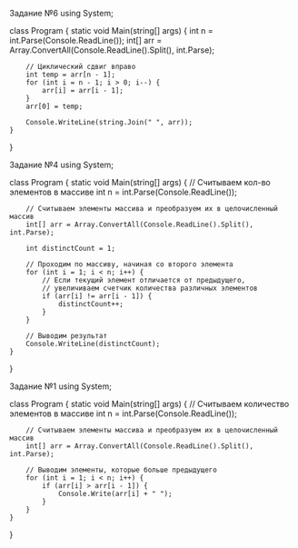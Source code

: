 Задание №6
using System;

class Program {
    static void Main(string[] args) {
        int n = int.Parse(Console.ReadLine());
        int[] arr = Array.ConvertAll(Console.ReadLine().Split(), int.Parse);

        // Циклический сдвиг вправо
        int temp = arr[n - 1];
        for (int i = n - 1; i > 0; i--) {
            arr[i] = arr[i - 1];
        }
        arr[0] = temp;

        Console.WriteLine(string.Join(" ", arr));
    }
}


Задание №4
using System;

class Program {
    static void Main(string[] args) {
        // Считываем кол-во элементов в массиве
        int n = int.Parse(Console.ReadLine());

        // Считываем элементы массива и преобразуем их в целочисленный массив
        int[] arr = Array.ConvertAll(Console.ReadLine().Split(), int.Parse);

        int distinctCount = 1;

        // Проходим по массиву, начиная со второго элемента
        for (int i = 1; i < n; i++) {
            // Если текущий элемент отличается от предыдущего,
            // увеличиваем счетчик количества различных элементов
            if (arr[i] != arr[i - 1]) {
                distinctCount++;
            }
        }

        // Выводим результат
        Console.WriteLine(distinctCount);
    }
}



Задание №1
using System;

class Program {
    static void Main(string[] args) {
        // Считываем количество элементов в массиве
        int n = int.Parse(Console.ReadLine());

        // Считываем элементы массива и преобразуем их в целочисленный массив
        int[] arr = Array.ConvertAll(Console.ReadLine().Split(), int.Parse);

        // Выводим элементы, которые больше предыдущего
        for (int i = 1; i < n; i++) {
            if (arr[i] > arr[i - 1]) {
                Console.Write(arr[i] + " ");
            }
        }
    }
}
